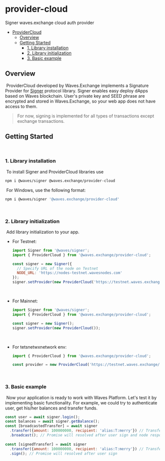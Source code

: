 # provider-cloud

Signer waves.exchange cloud auth provider
​
- [ProviderCloud](#provider-cloud)
  - [Overview](#overview)
  - [Getting Started](#getting-started)
    - [1. Library installation](#1-library-installation)
    - [2. Library initialization](#2-library-initialization)
    - [3. Basic example](#3-basic-example)
​
<a id="overview"></a>
## Overview
​
ProviderCloud developed by Waves.Exchange implements a Signature Provider for [Signer](https://github.com/wavesplatform/signer) protocol library. Signer enables easy deploy dApps based on Waves blockchain. User's private key and SEED phrase are encrypted and stored in Waves.Exchange, so your web app does not have access to them.
​
> For now, signing is implemented for all types of transactions except exchange transactions.
​
<a id="getting-started"></a>
## Getting Started
​
### 1. Library installation
​
To install Signer and ProviderCloud libraries use
​
```bash
npm i @waves/signer @waves.exchange/provider-cloud
```
​
For Windows, use the following format:
```bash
npm i @waves/signer '@waves.exchange/provider-cloud'
```
​
​
### 2. Library initialization
​
Add library initialization to your app.
​
* For Testnet:
​
   ```js
   import Signer from '@waves/signer';
   import { ProviderCloud } from '@waves.exchange/provider-cloud';

   const signer = new Signer({
     // Specify URL of the node on Testnet
     NODE_URL: 'https://nodes-testnet.wavesnodes.com'
   });
   signer.setProvider(new ProviderCloud('https://testnet.waves.exchange/signer-cloud'));
   ```
​
* For Mainnet:
​
   ```js
   import Signer from '@waves/signer';
   import { ProviderCloud } from '@waves.exchange/provider-cloud';

   const signer = new Signer();
   signer.setProvider(new ProviderCloud());
   ```
​
* For tetsnetwxnetwork env:
  ​
   ```js
   import { ProviderCloud } from '@waves.exchange/provider-cloud';

   const provider = new ProviderCloud('https://testnet.waves.exchange/signer-cloud?env=testnetwxnetwork');
   ```
​
### 3. Basic example
​
Now your application is ready to work with Waves Platform. Let's test it by implementing basic functionality. For example, we could try to authenticate user, get his/her balances and transfer funds.
​
```js
const user = await signer.login();
const balances = await signer.getBalance();
const [broadcastedTransfer] = await signer
  .transfer({amount: 100000000, recipient: 'alias:T:merry'}) // Transfer 1 WAVES to alias merry
  .broadcast(); // Promise will resolved after user sign and node response
​
const [signedTransfer] = await signer
  .transfer({amount: 100000000, recipient: 'alias:T:merry'}) // Transfer 1 WAVES to alias merry
  .sign(); // Promise will resolved after user sign
```
​
